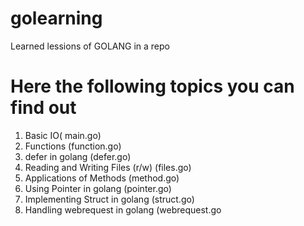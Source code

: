 # golearning
Learned lessions of GOLANG in a repo

# Here the following topics you can find out
1. Basic IO( main.go)
2. Functions (function.go)
3. defer in golang (defer.go)
4. Reading and Writing Files (r/w) (files.go)
5. Applications of Methods (method.go)
6. Using Pointer in golang (pointer.go)
7. Implementing Struct in golang (struct.go)
8. Handling webrequest in golang (webrequest.go
